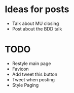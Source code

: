 # Ideas for posts

- Talk about MU closing
- Post about the BDD talk

# TODO

- Restyle main page
- Favicon
- Add tweet this button
- Tweet when posting
- Style Paging